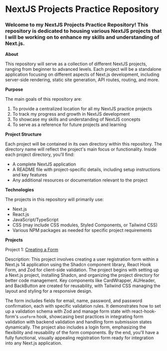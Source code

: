 


# NextJS Projects Practice Repository

### Welcome to my NextJS Projects Practice Repository! This repository is dedicated to housing various NextJS projects that I will be working on to enhance my skills and understanding of Next.js.

**About**

This repository will serve as a collection of different NextJS projects, ranging from beginner to advanced levels. Each project will be a standalone application focusing on different aspects of Next.js development, including server-side rendering, static site generation, API routes, routing, and more.

**Purpose**

The main goals of this repository are:

1. To provide a centralized location for all my NextJS practice projects
2. To track my progress and growth in NextJS development
3. To showcase my skills and understanding of NextJS concepts
4. To serve as a reference for future projects and learning

**Project Structure**

Each project will be contained in its own directory within this repository. The directory name will reflect the project's main focus or functionality. Inside each project directory, you'll find:

- A complete NextJS application
- A README file with project-specific details, including setup instructions and key features
- Any additional resources or documentation relevant to the project

**Technologies**

The projects in this repository will primarily use:

- Next.js
- React.js
- JavaScript/TypeScript
- CSS (may include CSS modules, Styled Components, or Tailwind CSS)
- Various NPM packages as needed for specific project requirements

**Projects**

Project 1: [Creating a Form ](projects/register-form-project)

Description: This project involves creating a user registration form within a Next.js 14 application using the Shadcn component library, React Hook Form, and Zod for client-side validation. The project begins with setting up a Next.js project, installing Shadcn, and organizing the project directory for better code management. Key components like CardWrapper, AUHeader, and BackButton are created for reusability, with Tailwind CSS managing the layout and styling for a responsive design.

The form includes fields for email, name, password, and password confirmation, each with specific validation rules. It demonstrates how to set up a validation schema with Zod and manage form state with react-hook-form's `useForm` hook, showcasing best practices in integrating form validation with backend validation and handling form submission states dynamically. The project also includes a login form, emphasizing the flexibility and reusability of the form components. By the end, you'll have a fully functional, visually appealing registration form ready for integration into any Next.js application.